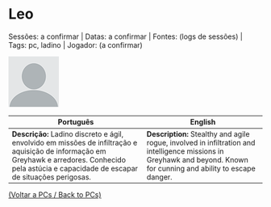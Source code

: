 
# Leo

Sessões: a confirmar | Datas: a confirmar | Fontes: (logs de sessões) | Tags: pc, ladino | Jogador: (a confirmar)

![Leo](blank.png)

| Português | English |
|-----------|---------|
| **Descrição:** Ladino discreto e ágil, envolvido em missões de infiltração e aquisição de informação em Greyhawk e arredores. Conhecido pela astúcia e capacidade de escapar de situações perigosas. | **Description:** Stealthy and agile rogue, involved in infiltration and intelligence missions in Greyhawk and beyond. Known for cunning and ability to escape danger. |

[(Voltar a PCs / Back to PCs)](pcs.md)  

